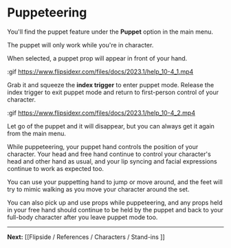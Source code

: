 # Puppeteering

You'll find the puppet feature under the **Puppet** option in the main menu.

The puppet will only work while you're in character.

When selected, a puppet prop will appear in front of your hand.

:gif https://www.flipsidexr.com/files/docs/2023.1/help_10-4_1.mp4

Grab it and squeeze the **index trigger** to enter puppet mode. Release the index trigger to exit puppet mode and return to first-person control of your character.


:gif https://www.flipsidexr.com/files/docs/2023.1/help_10-4_2.mp4

Let go of the puppet and it will disappear, but you can always get it again from the main menu.

While puppeteering, your puppet hand controls the position of your character. Your head and free hand continue to control your character's head and other hand as usual, and your lip syncing and facial expressions continue to work as expected too.

You can use your puppetting hand to jump or move around, and the feet will try to mimic
walking as you move your character around the set.

You can also pick up and use props while puppeteering, and any props held in your free hand should continue to be held by the puppet and back to your full-body character after you leave puppet mode too.

---

**Next:** [[Flipside / References / Characters / Stand-ins ]]

